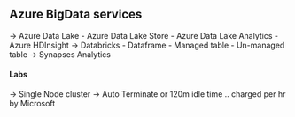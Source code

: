 
## Azure BigData services
  -> Azure Data Lake
     - Azure Data Lake Store
	 - Azure Data Lake Analytics
	 - Azure HDInsight
  -> Databricks
     - Dataframe
	 - Managed table
	 - Un-managed table
  -> Synapses Analytics
   
#### Labs
  -> Single Node cluster
  -> Auto Terminate or 120m idle time .. charged per hr by Microsoft
